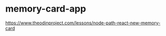 # memory-card-app

https://www.theodinproject.com/lessons/node-path-react-new-memory-card

<!--

https://api.artic.edu/docs/#images
https://www.artic.edu/iiif/2/2d484387-2509-5e8e-2c43-22f9981972eb/full/843,/0/default.jpg


idea:
get 4 artworks at a time
if no click on same one four times = level pass
each click refreshes imgs in random order
add 4 more artworks and do the same till failure
need at least one unclicked artwork per refresh
-->
